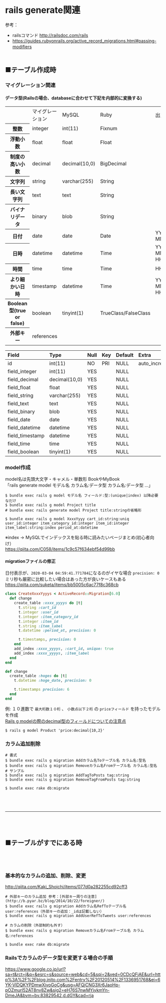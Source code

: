 
# rails generate関連

参考：

- railsコマンド http://railsdoc.com/rails
- https://guides.rubyonrails.org/active_record_migrations.html#passing-modifiers
　  
　  
## ■テーブル作成時

### マイグレーション関連

#### データ型(Railsの場合、databaseに合わせて下記を内部的に変換する)

<table>
<tr>
<th></th>
<td>マイグレーション</td>
<td>MySQL</td>
<td>Ruby</td>
<td>出力例</td>
</tr>
<tr>
<th>整数</th>
<td>integer</td>
<td>int(11)</td>
<td>Fixnum</td>
<td></td>
</tr>
<tr>
<th>浮動小数</th>
<td>float</td>
<td>float</td>
<td>Float</td>
<td></td>
</tr>
<tr>
<th>制度の高い小数</th>
<td>decimal</td>
<td>decimal(10,0)</td>
<td>BigDecimal</td>
<td></td>
</tr>
<tr>
<th>文字列</th>
<td>string</td>
<td>varchar(255)</td>
<td>String</td>
<td></td>
</tr>
<tr>
<th>長い文字列</th>
<td>text</td>
<td>text</td>
<td>String</td>
<td></td>
</tr>
<tr>
<th>バイナリデータ</th>
<td>binary</td>
<td>blob</td>
<td>String</td>
<td></td>
</tr>
<tr>
<th>日付</th>
<td>date</td>
<td>date</td>
<td>Date</td>
<td>YYYY-MM-DD</td>
</tr>
<tr>
<th>日時</th>
<td>datetime</td>
<td>datetime</td>
<td>Time</td>
<td>YYYY-MM-DD HH:MM:SS</td>
</tr>
<tr>
<th>時間</th>
<td>time</td>
<td>time</td>
<td>Time</td>
<td>HH:MM:SS</td>
</tr>
<tr>
<th>より細かい日時</th>
<td>timestamp</td>
<td>datetime</td>
<td>Time</td>
<td>YYYY-MM-DD HH:MM:SS</td>
</tr>
<tr>
<th>Boolean型(true or false)</th>
<td>boolean</td>
<td>tinyint(1)</td>
<td>TrueClass/FalseClass</td>
<td></td>
</tr>
<tr>
<th>外部キー</th>
<td>references</td>
<td></td>
<td></td>
<td></td>
</tr>
</table>

| Field           | Type          | Null | Key | Default | Extra          |  
|:----------------|:--------------|:-----|:----|:--------|:---------------|  
| id              | int(11)       | NO   | PRI | NULL    | auto_increment |  
| field_integer   | int(11)       | YES  |     | NULL    |                |  
| field_decimal   | decimal(10,0) | YES  |     | NULL    |                |  
| field_float     | float         | YES  |     | NULL    |                |  
| field_string    | varchar(255)  | YES  |     | NULL    |                |  
| field_text      | text          | YES  |     | NULL    |                |  
| field_binary    | blob          | YES  |     | NULL    |                |  
| field_date      | date          | YES  |     | NULL    |                |  
| field_datetime  | datetime      | YES  |     | NULL    |                |  
| field_timestamp | datetime      | YES  |     | NULL    |                |  
| field_time      | time          | YES  |     | NULL    |                |  
| field_boolean   | tinyint(1)    | YES  |     | NULL    |                |  

### model作成

model名は先頭大文字・キャメル・単数形 BookやMyBook  
「rails generate model モデル名 カラム名:データ型 カラム名:データ型 ...」  

```
$ bundle exec rails g model モデル名 フィールド:型:(unique|index) 以降必要なだけ
$ bundle exec rails g model Project title
# bundle exec rails generate model Project title:stringの省略形
```

```
$ bundle exec rails g model XxxxYyyy cart_id:string:uniq user_id:integer item_category_id:integer item_id:integer item_label:string:index period_at:datetime
```

※index  →
MySQLでインデックスを貼る時に読みたいページまとめ(初心者向け）  
https://qiita.com/C058/items/1c9c57f634ebf54d99bb  

#### migrationファイルの修正

日付表示が、`2020-03-04 04:59:41.771784`になるのがイヤな場合 `precision: 0`  
ミリ秒も厳密に比較したい場合はあった方が良いケースもある  
https://qiita.com/suketa/items/bb5005c6ac77f8c368cb   

```ruby
class CreateXxxxYyyys < ActiveRecord::Migration[6.0]
  def change
    create_table :xxxx_yyyys do |t|
      t.string :cart_id
      t.integer :user_id
      t.integer :item_category_id
      t.integer :item_id
      t.string :item_label
      t.datetime :period_at, precision: 0

      t.timestamps, precision: 0
    end
    add_index :xxxx_yyyys, :cart_id, unique: true
    add_index :xxxx_yyyys, :item_label
  end
end

def change
  create_table :hoges do |t|
    t.datetime :hoge_date, precision: 0

    t.timestamps precision: 6
  end
end
```


例: １０進数で `最大桁数１０桁` 、 `小数点以下２桁` の `priceフィールド` を持ったモデルを作成  
[Rails g modelの際のdecimal型のフィールドについての注意点](https://qiita.com/noriyotcp/items/6284ae00a6362e8b218b)

```
$ rails g model Product 'price:decimal{10,2}'
```

### カラム追加削除

```
# 書式
$ bundle exec rails g migration Addカラム名Toテーブル名 カラム名:型名
$ bundle exec rails g migration Removeカラム名Fromテーブル名 カラム名:型名
# サンプル
$ bundle exec rails g migration AddTagToPosts tag:string
$ bundle exec rails g migration RemoveTagFromPosts tag:string

$ bundle exec rake db:migrate
```
　  
　  
- - - 
　  
　  
## ■テーブルがすでにある時
　  
　  
### 基本的なカラムの追加、削除、変更

http://qiita.com/Kaki_Shoichi/items/077d0a282255cd92cff3

```
# 外部キーのカラム追加 参考：[外部キー周りの注意](http://b.pyar.bz/blog/2014/10/22/foreigner/)
$ bundle exec rails g migration Addカラム名RefToテーブル名 user:references（外部キーの追加：_idは記載しない）  
$ bundle exec rails g migration AddUserRefToTweets user:references

# カラムの削除（外部制約も外す）
$ bundle exec rails g migration Removeカラム名Fromテーブル名 カラム名:references

$ bundle exec rake db:migrate
```

### Railsでカラムのデータ型を変更する場合の手順  

https://www.google.co.jp/url?sa=t&rct=j&q=&esrc=s&source=web&cd=5&sqi=2&ved=0CDcQFjAE&url=http%3A%2F%2Fblog.jnito.com%2Fentry%2F20120514%2F1336951768&ei=6YK-VIDQKYPDmwXivoGoCg&usg=AFQjCNG3Xr6JaoHp-pOZmurl52AT8nv8Zw&sig2=eH76S7nwMYjykmYn-DmeJA&bvm=bv.83829542,d.dGY&cad=rja  



